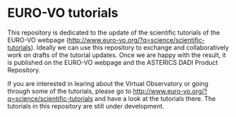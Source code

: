 # EURO-VO tutorials 

This repository is dedicated to the update of the scientific tutorials of the EURO-VO webpage (http://www.euro-vo.org/?q=science/scientific-tutorials). Ideally we can use this repository to exchange and collaboratively work on drafts of the tutorial updates. Once we are happy with the result, it is published on the EURO-VO webpage and the ASTERICS DADI Product Repository. 

If you are interested in learing about the Virtual Observatory or going through some of the tutorials, please go to http://www.euro-vo.org/?q=science/scientific-tutorials and have a look at the tutorials there. The tutorials in this repository are  still under development. 

